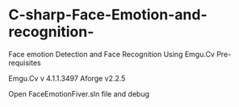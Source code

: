 # C-sharp-Face-Emotion-and-recognition-
Face emotion Detection and Face Recognition Using Emgu.Cv
Pre-requisites

Emgu.Cv v 4.1.1.3497
Aforge v2.2.5

Open FaceEmotionFiver.sln file and debug
